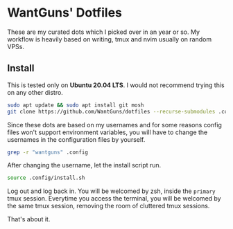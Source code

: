 # WantGuns' Dotfiles

These are my curated dots which I picked over in an year or so.
My workflow is heavily based on writing, tmux and nvim usually on random VPSs.


## Install

This is tested only on __Ubuntu 20.04 LTS__. I would not recommend trying this on any other distro.

```bash
sudo apt update && sudo apt install git mosh
git clone https://github.com/WantGuns/dotfiles --recurse-submodules .config
```

Since these dots are based on my usernames and for some reasons config files won't support environment variables, you will have to change the usernames in the configuration files by yourself.

```bash
grep -r "wantguns" .config
```
After changing the username, let the install script run.

```bash
source .config/install.sh
```

Log out and log back in. You will be welcomed by zsh, inside the `primary` tmux session.
Everytime you access the terminal, you will be welcomed by the same tmux session, removing the room of cluttered tmux sessions.

That's about it.
